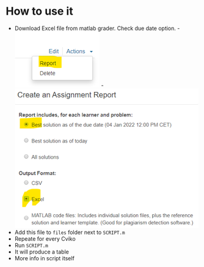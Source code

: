 # How to use it

- Download Excel file from matlab grader. Check due date option. 
  -![report](media/2022-01-04-18-22-47.png)
  -![options](media/2022-01-04-18-24-18.png)
- Add this file to `files` folder next to `SCRIPT.m`
- Repeate for every Cviko
- Run `SCRIPT.m`
- It will produce a table
- More info in script itself